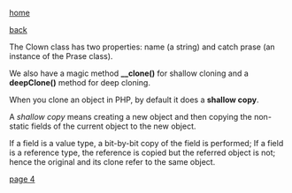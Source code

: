 [home](./page01.md)

[back](./page02.md)


The Clown class has two properties: name (a string) and catch prase (an instance of the Prase class).

We also have a magic method **__clone()** for shallow cloning and a **deepClone()** method for deep cloning.

When you clone an object in PHP, by default it does a **shallow copy**. 


A *shallow copy* means creating a new object and then copying the non-static fields of the current object to the new object. 

If a field is a value type, a bit-by-bit copy of the field is performed; 
If a field is a reference type, the reference is copied but the referred object is not; hence the original and its clone refer to the same object.


[page 4](./page04.md)
